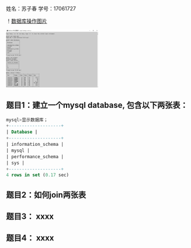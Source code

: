 姓名：苏子春
学号：17061727


！[数据库操作图片](https://github.com/selfclosesu/mysql-test-1/blob/master/%E6%95%B0%E6%8D%AE%E5%BA%93%E6%93%8D%E4%BD%9C%E6%88%AA%E5%9B%BE.jpg)

<img src="https://github.com/selfclosesu/mysql-test-1/blob/master/%E6%95%B0%E6%8D%AE%E5%BA%93%E6%93%8D%E4%BD%9C%E6%88%AA%E5%9B%BE.jpg" width="50%">



## 题目1：建立一个mysql database, 包含以下两张表：
```sql
mysql>显示数据库；
+--------------------+ 
| Database | 
+--------------------+ 
| information_schema | 
| mysql | 
| performance_schema | 
| sys | 
+--------------------+ 
4 rows in set (0.17 sec)
```

## 题目2：如何join两张表





## 题目3： xxxx

## 题目4： xxxx
